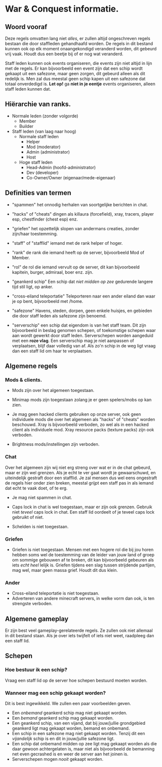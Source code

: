 # War &amp; Conquest informatie.

## Woord vooraf
Deze regels omvatten lang niet *alles*, er zullen altijd ongeschreven regels bestaan die door staffleden gehandhaafd worden.
De regels in dit bestand kunnen ook op elk moment onaangekondigd veranderd worden, dit gebeurd vrij vaak. Houdt dus een beetje bij of er nog wat veranderd.

Staff leden kunnen ook events organiseren, die events zijn niet altijd in lijn met de regels. Er kan bijvoorbeeld een event zijn dat een schip wordt gekaapt uit een safezone, maar geen zorgen, dit gebeurd alleen als dit redelijk is. Men zal dus meestal geen schip kapen uit een safezone dat totaal onverdedigd is. **Let op!** ga **niet in je eentje** events organiseren, alleen staff leden kunnen dat.



## Hiërarchie van ranks.
- Normale leden (zonder volgorde)
  - Member
  - Builder
- Staff leden (van laag naar hoog)
  - Normale staff leden
    - Helper
    - Mod (moderator)
    - Admin (administrator)
    - Host
  - Hoge staff leden
    - Head-Admin (hoofd-administrator)
    - Dev (developer)
    - Co-Owner/Owner (eigenaar/mede-eigenaar)

## Definities van termen
- "spammen" het onnodig herhalen van soortgelijke berichten in chat.

- "hacks" of "cheats" dingen als killaura (forcefield), xray, tracers, player esp, chestfinder (chest esp) enz.

- "griefen" het opzettelijk slopen van andermans creaties, zonder zijn/haar toestemming.

- "staff" of "stafflid" iemand met de rank helper of hoger.

- "rank" de rank die iemand heeft op de server, bijvoorbeeld Mod of Member.

- "rol" de rol die iemand vervult op de server, dit kan bijvoorbeeld kapitein, burger, admiraal, boer enz. zijn.
 
- "geankerd schip" Een schip dat *niet midden op zee* gedurende langere tijd stil ligt, op anker.
 
- "cross-eiland teleportatie" Teleporteren naar een ander eiland dan waar je op bent, bijvoorbeeld met /home.

- "safezone" Havens, steden, dorpen, geen enkele huisjes, en gebieden die door staff leden als safezone zijn benoemd.

- "serverschip" een schip dat eigendom is van het staff team. Dit zijn bijvoorbeeld in beslag genomen schepen, of toekomstige schepen waar aan wordt gewerkt door staff leden. Serverschepen worden aangeduid met een **roze vlag**. Een serverschip mag je niet aanpassen of verplaatsen, blijf daar volledig van af. Als zo'n schip in de weg ligt vraag dan een staff lid om haar te verplaatsen.

## Algemene regels
### Mods & clients.
- Mods zijn over het algemeen toegestaan.
- Minimap mods zijn toegestaan zolang je er geen spelers/mobs op kan zien.

- Je mag geen hacked clients gebruiken op onze server, ook geen individuele mods die over het algemeen als "hacks" of "cheats" worden beschouwd. Xray is bijvoorbeeld verboden, zo wel als in een hacked client als individuele mod. Xray resource packs (texture packs) zijn ook verboden.

- Brightness mods/instellingen zijn verboden.

### Chat
Over het algemeen zijn wij niet erg streng over wat er in de chat gebeurd, maar er zijn wel grenzen. Als je echt te ver gaat wordt je gewaarschuwd, en uiteindelijk gestraft door een stafflid. Je zal mensen dus wel eens ongestraft de regels hier onder zien breken, meestal grijpt een staff pas in als iemand dat echt te vaak doet, of te erg.

- Je mag niet spammen in chat.

- Caps lock in chat is wel toegestaan, maar er zijn ook grenzen. Gebruik niet *teveel* caps lock in chat. Een staff lid oordeelt of je teveel caps lock gebruikt of niet.

- Schelden is niet toegestaan.
 
### Griefen
- Griefen is niet toegestaan. Mensen met een hogere rol die bij jou horen hebben soms wel de toestemming van de leider van jouw land of groep om sommige gebouwen af te breken, dit kan bijvoorbeeld gebeuren als iets *echt heel* lelijk is. Griefen tijdens een slag tussen strijdende partijen, mag wel, maar geen massa grief. Houdt dit dus klein.

### Ander
- Cross-eiland teleportatie is niet toegestaan.
- Adverteren van andere minecraft servers, in welke vorm dan ook, is ten strengste verboden.

## Algemene gameplay
Er zijn best veel gameplay-gerelateerde regels. Ze zullen ook niet allemaal in dit bestand staan. Als je over iets twijfelt of iets niet weet, raadpleeg dan een staff lid.

## Schepen
### Hoe bestuur ik een schip?
Vraag een staff lid op de server hoe schepen bestuurd moeten worden.

### Wanneer mag een schip gekaapt worden?
Dit is best ingewikkeld. We zullen een paar voorbeelden geven.
- Een *onbemand* geankerd schip mag niet gekaapt worden.
- Een *bemand* geankerd schip mag gekaapt worden.
- Een geankerd schip, van een vijand, dat bij jouw/jullie grondgebied geankerd ligt mag gekaapt worden, bemand en onbemand.
- Een schip in een safezone mag niet gekaapt worden. Tenzij dit een *vijandelijk* schip is en dit in jouw/jullie safezone ligt.
- Een schip dat onbemand midden op zee ligt mag gekaapt worden als die daar gewoon achtergelaten is, maar niet als bijvoorbeeld de bemanning net even gecrashed is en weer de server aan het joinen is.
- Serverschepen mogen *nooit* gekaapt worden.

